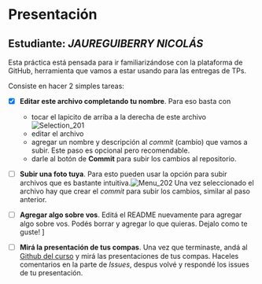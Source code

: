 # Presentación

## Estudiante: _JAUREGUIBERRY NICOLÁS_

Esta práctica está pensada para ir familiarizándose con la plataforma de GitHub, herramienta que vamos a estar usando para las entregas de TPs.

Consiste en hacer 2 simples tareas:
- [x] **Editar este archivo completando tu nombre**. Para eso basta con 
  - tocar el lapicito de arriba a la derecha de este archivo ![Selection_201](https://user-images.githubusercontent.com/4098184/89341982-8096af80-d678-11ea-9248-e70dab4b73f7.png)
  - editar el archivo
  - agregar un nombre y descripción al _commit_ (cambio) que vamos a subir. Este paso es opcional pero recomendable.
  - darle al botón de **Commit** para subir los cambios al repositorio.


- [ ] **Subir una foto tuya**. Para esto pueden usar la opción para subir archivos que es bastante intuitiva.![Menu_202](https://user-images.githubusercontent.com/4098184/89341973-7e345580-d678-11ea-9a96-7c117034f81a.png)
Una vez seleccionado el archivo hay que crear el _commit_ para subir los cambios, similar al paso anterior.

- [ ] **Agregar algo sobre vos**. Editá el README nuevamente para agregar algo sobre vos. Podés borrar y agregar lo que quieras. Dejalo como te guste!
]
- [ ] **Mirá la presentación de tus compas**. Una vez que terminaste, andá al [Github del curso](https://github.com/obj1unq) y mirá las presentaciones de tus compas. Haceles comentarios en la parte de _Issues_, despus volvé y respondé los issues de tu presentación.

